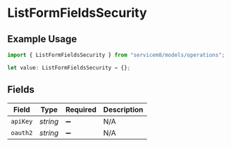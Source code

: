 # ListFormFieldsSecurity

## Example Usage

```typescript
import { ListFormFieldsSecurity } from "servicem8/models/operations";

let value: ListFormFieldsSecurity = {};
```

## Fields

| Field              | Type               | Required           | Description        |
| ------------------ | ------------------ | ------------------ | ------------------ |
| `apiKey`           | *string*           | :heavy_minus_sign: | N/A                |
| `oauth2`           | *string*           | :heavy_minus_sign: | N/A                |